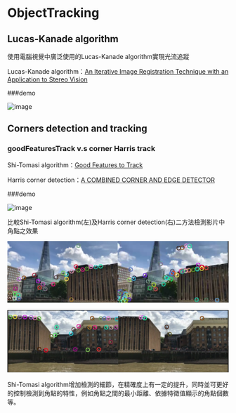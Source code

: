 # ObjectTracking

## Lucas-Kanade algorithm

使用電腦視覺中廣泛使用的Lucas-Kanade algorithm實現光流追蹤

Lucas-Kanade algorithm：[An Iterative Image Registration Technique with an Application to Stereo Vision](http://cseweb.ucsd.edu/classes/sp02/cse252/lucaskanade81.pdf)

###demo

![image](https://github.com/sfwang20/ObjectTracking/blob/master/demo/tracking_airplane.gif)


## Corners detection and tracking

### goodFeaturesTrack v.s corner Harris track

Shi-Tomasi algorithm：[Good Features to Track](http://www.ai.mit.edu/courses/6.891/handouts/shi94good.pdf)

Harris corner detection：[A COMBINED CORNER AND EDGE DETECTOR](http://www.bmva.org/bmvc/1988/avc-88-023.pdf)

###demo

![image](https://github.com/sfwang20/ObjectTracking/blob/master/demo/comparsion.gif)

比較Shi-Tomasi algorithm(左)及Harris corner detection(右)二方法檢測影片中角點之效果


![image](https://github.com/sfwang20/ObjectTracking/blob/master/demo/comparsion.png)


![image](https://github.com/sfwang20/ObjectTracking/blob/master/demo/comparsion2.png)

Shi-Tomasi algorithm增加檢測的細節，在精確度上有一定的提升，同時並可更好的控制檢測到角點的特性，例如角點之間的最小距離、依據特徵值顯示的角點個數等。





